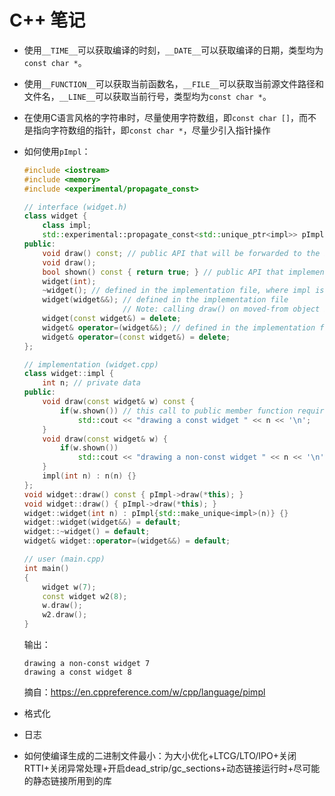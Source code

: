 # C++ 笔记

- 使用`__TIME__`可以获取编译的时刻，`__DATE__`可以获取编译的日期，类型均为`const char *`。
- 使用`__FUNCTION__`可以获取当前函数名，`__FILE__`可以获取当前源文件路径和文件名，`__LINE__`可以获取当前行号，类型均为`const char *`。
- 在使用C语言风格的字符串时，尽量使用字符数组，即`const char []`，而不是指向字符数组的指针，即`const char *`，尽量少引入指针操作
- 如何使用`pImpl`：

  ```cpp
  #include <iostream>
  #include <memory>
  #include <experimental/propagate_const>

  // interface (widget.h)
  class widget {
      class impl;
      std::experimental::propagate_const<std::unique_ptr<impl>> pImpl;
  public:
      void draw() const; // public API that will be forwarded to the implementation
      void draw();
      bool shown() const { return true; } // public API that implementation has to call
      widget(int);
      ~widget(); // defined in the implementation file, where impl is a complete type
      widget(widget&&); // defined in the implementation file
                        // Note: calling draw() on moved-from object is UB
      widget(const widget&) = delete;
      widget& operator=(widget&&); // defined in the implementation file
      widget& operator=(const widget&) = delete;
  };

  // implementation (widget.cpp)
  class widget::impl {
      int n; // private data
  public:
      void draw(const widget& w) const {
          if(w.shown()) // this call to public member function requires the back-reference
              std::cout << "drawing a const widget " << n << '\n';
      }
      void draw(const widget& w) {
          if(w.shown())
              std::cout << "drawing a non-const widget " << n << '\n';
      }
      impl(int n) : n(n) {}
  };
  void widget::draw() const { pImpl->draw(*this); }
  void widget::draw() { pImpl->draw(*this); }
  widget::widget(int n) : pImpl{std::make_unique<impl>(n)} {}
  widget::widget(widget&&) = default;
  widget::~widget() = default;
  widget& widget::operator=(widget&&) = default;

  // user (main.cpp)
  int main()
  {
      widget w(7);
      const widget w2(8);
      w.draw();
      w2.draw();
  }
  ```

  输出：

  ```text
  drawing a non-const widget 7
  drawing a const widget 8
  ```

  摘自：<https://en.cppreference.com/w/cpp/language/pimpl>
- 格式化
- 日志
- 如何使编译生成的二进制文件最小：为大小优化+LTCG/LTO/IPO+关闭RTTI+关闭异常处理+开启dead_strip/gc_sections+动态链接运行时+尽可能的静态链接所用到的库
